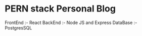 # PERN stack Personal Blog

FrontEnd :- React
BackEnd :- Node JS and Express
DataBase :- PostgresSQL
